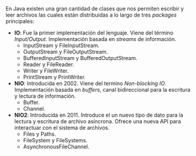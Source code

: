 En Java existen una gran cantidad de clases que nos permiten escribir y leer archivos las cuales están distribuidas a lo largo de tres *packages* principales:

- **IO**: Fue la primer implementación del lenguaje. Viene del término *Input/Output*. Implementación basada en *streams* de información.
	- InputStream y FileInputStream.
	- OutputStream y FileOutputStream.
	- BufferedInputStream y BufferedOutputStream.
	- Reader y FileReader.
	- Writer y FileWriter.
	- PrintStream y PrintWriter.
- **NIO**: Introducida en 2002. Viene del termino *Non-blocking IO*. Implementación basada en *buffers*, canal bidireccional para la escritura y lectura de información.
	- Buffer.
	- Channel.
- **NIO2**: Introducida en 2011. Introduce el un nuevo tipo de dato para la lectura y escritura de archivo asíncrona. Ofrece una nueva API para interactuar con el sistema de archivos.
	- Files y Paths.
	- FileSystem y FileSystems.
	- AsynchronousFileChannel.